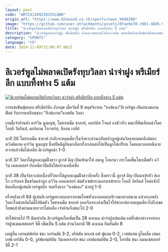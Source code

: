 ```yaml
---
layout: post
code: "ART2411092202SVLQW0"
origin_url: "https://www.khaosod.co.th/sports/news_9498260"
image: "https://github.com/user-attachments/assets/8fae9e70-c981-48d5-9541-348abf604e59"
title: "ลิเวอร์พูลไม่พลาดเปิดรังทุบวิลลา นำจ่าฝูง พรีเมียร์ลีก แบบทิ้งห่าง 5 แต้ม"
description: "ลิเวอร์พูลครองจ่าฝูง พรีเมียร์ลีก ด้วยความสบายใจยิ่งกว่าเดิม หลังเปิดบ้านเก็บชัยเหนือแอสตัน วิลลา ทำให้ตอนนี้แต้มทิ้งห่างแมนเชสเตอร์ ซิตี้ 5 คะแนนแล้ว"
category: "SPORTS"
language: "th"
date: 2024-11-09T22:06:07.861Z
---
```


# ลิเวอร์พูลไม่พลาดเปิดรังทุบวิลลา นำจ่าฝูง พรีเมียร์ลีก แบบทิ้งห่าง 5 แต้ม

[![ลิเวอร์พูลไม่พลาดเปิดรังทุบวิลลา นำจ่าฝูง พรีเมียร์ลีก แบบทิ้งห่าง 5 แต้ม](https://www.khaosod.co.th/wpapp/uploads/2024/11/2024-11-09T211158Z_207136988_UP1EKB91MVW3B_RTRMADP_3_SOCCER-ENGLAND-LIV-AVL-REPORT.jpg "ลิเวอร์พูลไม่พลาดเปิดรังทุบวิลลา นำจ่าฝูง พรีเมียร์ลีก แบบทิ้งห่าง 5 แต้ม")](https://www.khaosod.co.th/wpapp/uploads/2024/11/2024-11-09T211158Z_207136988_UP1EKB91MVW3B_RTRMADP_3_SOCCER-ENGLAND-LIV-AVL-REPORT.jpg)

การแข่งขันฟุตบอล พรีเมียร์ลีก อังกฤษ เมื่อวันที่ 9 พฤศจิกายน “หงส์แดง”ลิเวอร์พูล เปิดสนามแอนฟิลด์ รับการมาเยือนของ “สิงห์ผงาด”แอสตัน วิลลา

เกมนี้เจ้าบ้านส่ง ดาร์วิน นูนเญซ, โมฮาเหม็ด ซาลาห์, เคอร์ติส โจนส์ ลงตัวจริง ขณะที่ทีมเยือนนำโดย โอลลี วัตกินส์, มอร์แกน โรเจอร์ส, ลีออน เบลีย์

นาที 20 โมฮาเหม็ด ซาลาห์ กำลังจะหลุดเดี่ยวในจังหวะสวนกลับแล้วถูกผู้เล่นวิลลาตามมาดึงล้มลงหวังตัดเกม ดาร์วิน นูนเญซ ซึ่งสปีดตีคู่กันมาเลือกที่จะเล่นต่อให้เป็นลูกได้เปรียบ โดยแตะบอลหนีนายทวารแล้วซัดไม่เหลือ ลิเวอร์พูลนำ 1-0

นาที 37 วิลลาได้ลูกเตะมุมฝั่งขวา ลูกาส์ ดีญ เปิดเข้ามาให้ อมาดู โอนานา กระโดดขึ้นโขกเต็มหัว ควิวิน เคลเลเฮอร์ ยังเหนียวปัดทิ้งได้อย่างเหลือเชื่อ

นาที 38 เป็นจังหวะต่อเนื่องที่วิลลาได้ลูกเตะมุมฝั่งขวาอีกครั้ง ซึ่งคราวนี้ ลูกาส์ ดีญ เปิดมาเข้าหัว ดิเอโก การ์ลอส ขึ้นขวิดแล้วถูก ควิวิน เคลเลเฮอร์ ล้มตัวเซฟกระฉอกมาเข้าทาง โอลลี วัตกินส์ โหม่งซ้ำก็ติดบล็อกผู้เล่นลิเวอร์พูลอีก จบครึ่งแรก “หงส์แดง” นำอยู่ 1-0

ครึ่งหลังนาที 84 ผู้เล่นลิเวอร์พูลหวดบอลจากเขตโทษตัวเองลอยมาบริเวณกลางสนาม แล้วกองหลังวิลลาโหม่งสกัดไม่ดีไปติดตัว โมฮาเหม็ด ซาลาห์ บอลจึงกระเด้งเป็นใจให้ซาลาห์ควบหลุดเดี่ยวไปถึงเขตโทษแล้วยิงผ่านนายทวารไม่เหลือ เจ้าบ้านจึงชนะไป 2-0

ทำให้ผ่านไป 11 นัดเท่ากัน ลิเวอร์พูลเก็บเพิ่มเป็น 28 คะแนน นำจ่าฝูงเช่นเดิม แต่ทิ้งช่องห่างจากรองจ่าฝูงแมนเชสเตอร์ ซิตี้ เพิ่มเป็น 5 แต้ม ส่วนวิลลามี 18 คะแนน ยึดอันดับ 8

ผลคู่อื่น เบรนต์ฟอร์ด ชนะ บอร์นมัธ 3-2, คริสตัล พาเลซ แพ้ ฟูแลม 0-2, เวสต์แฮม ยูไนเต็ด เสมอ เอฟเวอร์ตัน 0-0, วูล์ฟแฮมป์ตัน วันเดอเรอร์ส ชนะ เซาธ์แฮมป์ตัน 2-0, ไบรตัน ชนะ แมนเชสเตอร์ ซิตี้ 2-1